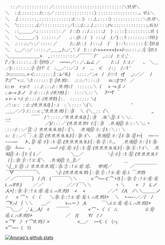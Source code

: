　 : : ／: : : : : : : : : : : : ／: : : : : : : : : : : : : : : : : : : : : : : : : : : : :＼ﾘ!.ﾘ!＼　　　　＼
　: :/. : : : : : : : /:: : ::／ : : : : : : : : : : : : : : : : 〉: : : : : : : : : : : : : : : : .、ﾘ!.i.＼　　　　＼
　./. : : : : : : : , : : : : : : : : : : : : : :/: : : :〉 : : ./..: : : : :〉: : : : : : : : : : : : ＼ﾘ!.ﾘ!＼　　　　＼
　':: : : : : : : .:/／: : : : : : : : : : :／l : :.:/.: .: ./ .: : : : :.ハ: : : : : : : : : : : : : : :､ﾘi.ﾘﾉ　　 　 　 ＼
　: :＿＿＿／.: : : : : : : : : : ／　/ : :/〉: : / .: : : : :./　 〉: : : : |: : : : : : : : : :.ﾘ!〈　　　 　 　 　 ＼
　＼＿＿＿／〉 : : : : : : ／　　.: : ://: : /　〉 : : :./　 /／} : : !: : : : : : : : : ::!ﾘ!.}　　　　　　　　　＼
　.: : : :.:／: :／ : : : : : ／　　　/:.:.//: : /　/ : : :./　 /´ 　} : : !.: : : : : : : :|: :|ﾘ!.i}　　　　　　　 　 　 ＼
　:＿／: :／ : : : : : ／＿＿_ /:.／, ': :/　/: : : :/-======}==/-:-.: : : .: .:|: :|ﾘ!.ﾘ ＼＿＿＿＿＿＿＿>
　_ : : : : : : : : : : ／￣￣￣ /'´　,..:.:./　/: :/ :,'　　　　　 /'／}: : : : : : .: .:|: :|ﾘ!ﾘ} ／
　――-／: : ／､ム∠ ／　 　 /: :./　/: :/／　　､　＼＿_／}: : : : : : .: .:|: :|ﾘ !'〈
　:.＿／ : :／.〉　ｧ　 ...　＜ 　 / : ;　 /／l '　 　 ＞::::::::::::..<＜: : : : : : : : |: :レ'ﾘi.}
　 : : : : ／ :.<　/　/:::::!　rf 　 ,;:／／ 　 /　　 　7::/⌒ヽ:::. ＼!: : : : : : : :|: :|ﾘ!.ﾘ!}:.
　.:: ::／: : : : :〉　　ｎ::::fつ !　／　　　 　 　 　 　 i:::ｎ　 rっ::!　 : : ./: : : :./: : ﾘ!.ﾘ!}:.!
　: : : : : :.＼〈 　 > ｰ=彡 ﾉ　　　 　 　 　 　 　 　 :.ｏ-=彡ノ　/: :/: : : : /: :/ﾘ!.!ﾘ!} | :
　: : : :＼ : : ＼ 　 7冖T ｀　 　 　 　 　 　 　 　 　 > r‐ <丶/: :/: : : : /: :/ﾘ!.ﾘ!ﾘ!} | : .
　: : : : : : : : ＼{　　　　　　　　　　　　　　　　　　　　　　 ／: :ｨ: :　: :/: :/ﾘ!.ﾘ!.ﾘi.l} | : .i
　:.＼ : : : : ＼(＼　 　 　 　 　 　 　 '　　　　　　 ＿＿／／〉/ : : : ｨ: :,'ﾘ!.ﾘ!.ﾘ!.ﾘ!} | : :|l
　＼〈＼＿: :（＼　　　　　　　　　　_　＿,　　　 　 ￣￣ 　/ ': : : : : ／ﾘ!.ﾘ!.ﾘ!.ﾘi.i} | : :|l
　.ﾘi:＼||: :l ＼＼: .　　　　　 　 　 　 ￣　　　　　　　　 ／}/ : : : ／ {ﾘ!.ﾘ!.ﾘ!.ﾘ!ﾘ〈::| : :|l
　.ﾘ!.ﾘi}||: :l: :: :＼＼:.丶　　　　　　　　　　　　　　　 . : : : /: : :／ ||: :〉ﾘ!.ﾘ!.ﾘi.ﾘi.ﾘ}:| : :|＼
　.ﾘ!.ﾘi}||: :l : :| l: :＼ : : ＼　　　　　　　　　 　 　ｨ.:〔: : .／:￣: .:l: :||: {ﾘ!.ﾘ!.ﾘ!.ﾘi.ﾘi.}:| : :|l: :l＼
　.ﾘ!.ﾘi}||: :l : :| l: :|l: :|| r‐┤　 ―-------― 　 ト､ ||: :l|: :l |: : l: :||: {ﾘ!.ﾘ!.ﾘ!.ﾘi.ﾘi.}:| : :|l: :|: : !:.、
　.ﾘ!.ﾘi}||: :l : :| l: :|l: :||/　┴―-　、　　　　 -―┘ハ|: :l|: :l |: : l: :||: {ﾘ!.ﾘ!.ﾘ!.ﾘi.ﾘi.}:| : :|l: :|: : ! :i＼
　.ﾘ!.ﾘi}||: :l : :| l: :|ｌ／　　　　　　　＼＿／　　　　 　 ＼|: :l |: : l: :||: {ﾘ!.ﾘ!.ﾘ!.ﾘi.ﾘ〈 | : :|l: :|: : ! :i: :l|＼
　.ﾘ!.ﾘi}||: :l＿|_l／　　　　　　　　　　 ＿　 　 　 　 　 　 ＼_|＿l: :||: :〉ﾘ!.ﾘ!.ﾘ!.ﾘ!.ﾘ)| : :|l: :|: : ! :i: :l|: :l|:.
　 ﾘ!!ﾘ!|／　　　　 ／￣￣￣￣￣￣▽￣￣￣￣￣＼　　 　 ＼|: {ﾘ!.ﾘ!.ﾘ!.ﾘi.ﾘ!} | : :|l: :|: : ! :i: :l|: :l|: i.
￣.ﾘ!ﾘ!}　　　　 ／ ／￣￣￣￣)　/ 八　(￣￣￣￣＼＼　　　 <⌒ｰ―く⌒ヽ!} | : :|l: :|: : ! :i: :l|: :l|: i.
⌒ﾘ!ﾘ!.}　 　 ／ ／　　　　 　 ／／ /￣＼＼　　　　 　 ヽ ＼ 　　 >　） Ｌノ　人>| : :|l: :|: : ! :i: :l|: :l|: i.
⌒ﾘ!.ﾘ!})　 <　 <　 　 　 　 ／／'　/_人　ﾉ＼＼＿＿＿ノ　 ﾉ　　< ⌒ヽ 〈　〈　　＼.:|l: :|: : ! :i: :l|: :l|: i.
⌒ﾘ!.ﾘ!})>　 ＼　ヽ―--／／/　 /⌒Y⌒!　| ＼＼　　＿／　 　　 >⌒ー 〉 人　　　 ￣＼:i :i: :l|: :l|: i.
⌒ﾘ!.ﾘ!})>　　 　￣＼＿／　,′ ﾑ＿人_/　ﾊ 　 ￣￣￣　　　 　 <⌒ ｰ 〈 （　ﾉ､　　　　　　 :i: :l|: :l|: i.
⌒ﾘ!.ﾘ!})> 　　 　 　 　 　 ／　 /(　　 Y/　/ ﾉ　 　 　 　 　 　 　 　 >⌒Y　〉 ｲ
⌒ﾘ!.ﾘ!}）>　 　 　 　 　 <＿_／　 ―く〈　〈-┐　　　　 　 　 　 　 <⌒―-〈　ﾘ）


[![Anurag's github stats](https://github-readme-stats.vercel.app/api?username=XXXalice)](https://github.com/anuraghazra/github-readme-stats)

